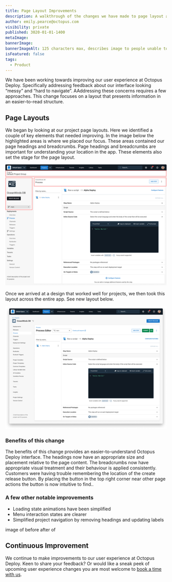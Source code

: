 ```yaml
---
title: Page Layout Improvements
description: A walkthrough of the changes we have made to page layout and other small UI improvements.
author: emily.pearce@octopus.com
visibility: private
published: 3020-01-01-1400
metaImage: 
bannerImage: 
bannerImageAlt: 125 characters max, describes image to people unable to see it.
isFeatured: false
tags: 
  - Product
---
```


We have been working towards improving our user experience at Octopus Deploy. Specifically addressing feedback about our interface looking “messy” and “hard to navigate”.  AAddressing these concerns requires a few approaches. This change focuses on a layout that presents information in an easier-to-read structure.

## Page Layouts
We began by looking at our project page layouts. Here we identified a couple of key elements that needed improving. In the image below the highlighted areas is where we placed our focus. These areas contained our page headings and breadcrumbs. Page headings and breadcrumbs are important for understanding your location in the app. These elements also set the stage for the page layout.

![Screen shot of Octopus Deploy project layouts before](projectprocesseditold.png)

Once we arrived at a design that worked well for projects, we then took this layout across the entire app. See new layout below.

![Screen shot of Octopus Deploy project layouts before](projectprocesseditnew.png)


### Benefits of this change
The benefits of this change provides an easier-to-understand Octopus Deploy interface. The headings now have an appropriate size and placement relative to the page content. The breadcrumbs now have appropriate visual treatment and their behaviour is applied consistently. Customers were having trouble remembering the location of the create release button. By placing the button in the top right corner near other page actions the button is now intuitive to find.. 


### A few other notable improvements
- Loading state animations have been simplified
- Menu interaction states are clearer
- Simplified project navigation by removing headings and updating labels

image of before after of 

## Continuous Improvement
We continue to make improvements to our user experience at Octopus Deploy. Keen to share your feedback? Or would like a sneak peek of upcoming user experience changes you are most welcome to [book a time with us](https://calendly.com/emily-pearce-1/octopus-deploy-user-experience-research). 



